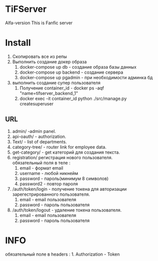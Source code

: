 # TiFServer
Alfa-version  This is Fanfic server

# Install
1. Скопировать все из репы
1. Выполнить создание докер образа
    1. docker-compose up db  - создание образа базы данных
    1. docker-compose up backend  - создание сервера
    1. docker-compose up pgadmin  - при необходимости админка бд
1. выполнить создание супер пользователя 
    1. Получение container_id - docker ps -aqf "name=tifserver_backend_1"
    1. docker exec -it container_id python ./src/manage.py createsuperuser
    





## URL
1. admin/ -admin panel.
1. api-oauth/ - authorization.
1. Text/ - list of departments.
1. category-tree/ - router link for employee data.
1. get-category/ - get категорий для создания текста.
1. registration/ регистрация нового пользователя.  
    обязательный поля в теле :
    1. email - формат email
    1. username - любой никнейм
    1. password - пароль(минимум 8 символов)
    1. password2 - повтор пароля  
1. /auth/token/login - получение токена для авторизации зарегестрированного пользователя.
    1. email -  email пользователя
    1. password - пароль пользователя
1. /auth/token/logout - удаление токена пользователя.
    1. email -  email пользователя
    1. password - пароль пользователя


# INFO
обязательный поле в headers :
    1. Authorization - Token <token>

